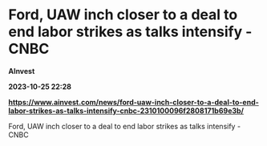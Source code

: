 # Ford, UAW inch closer to a deal to end labor strikes as talks intensify - CNBC
**AInvest**

**2023-10-25 22:28**

**https://www.ainvest.com/news/ford-uaw-inch-closer-to-a-deal-to-end-labor-strikes-as-talks-intensify-cnbc-2310100096f2808171b69e3b/**

Ford, UAW inch closer to a deal to end labor strikes as talks intensify - CNBC